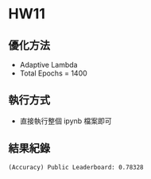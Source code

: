 # HW11

## 優化方法
- Adaptive Lambda
- Total Epochs = 1400

## 執行方式
- 直接執行整個 ipynb 檔案即可

## 結果紀錄
```(Accuracy) Public Leaderboard: 0.78328```